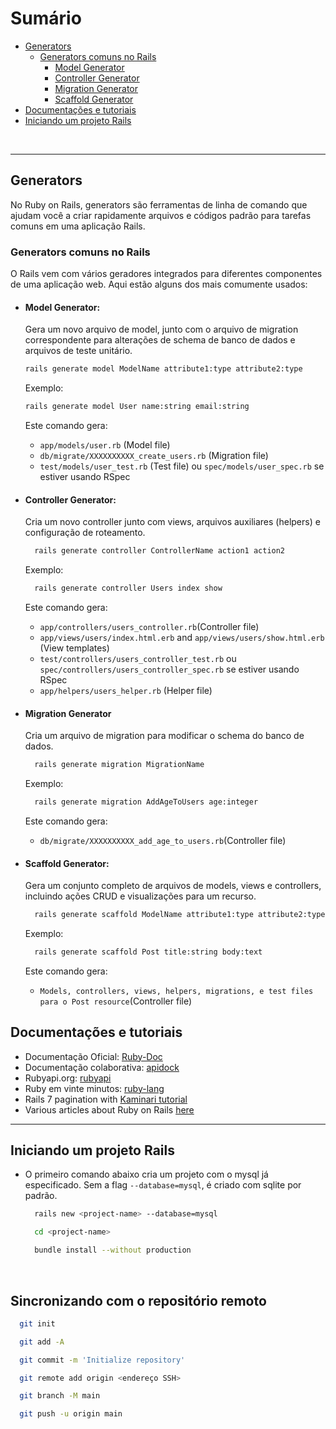 # Sumário
- [Generators](#generators)
  - [Generators comuns no Rails](#generators-comuns-no-rails)
    - [Model Generator](#model-generator)
    - [Controller Generator](#controller-generator)
    - [Migration Generator](#migration-generator)
    - [Scaffold Generator](#scaffold-generator)
- [Documentações e tutoriais](#documentações-e-tutoriais)
- [Iniciando um projeto Rails](#iniciando-um-projeto-rails)


<br />

<hr>

## <strong>Generators</strong>
  <p>No Ruby on Rails, generators são ferramentas de linha de comando que ajudam você a criar rapidamente arquivos e códigos padrão para tarefas comuns em uma aplicação Rails.</p>

### <strong>Generators comuns no Rails</strong>
O Rails vem com vários geradores integrados para diferentes componentes de uma aplicação web. Aqui estão alguns dos mais comumente usados:

- #### <strong>Model Generator:</strong>
  Gera um novo arquivo de model, junto com o arquivo de migration correspondente para alterações de schema de banco de dados e arquivos de teste unitário.

  ```sh
  rails generate model ModelName attribute1:type attribute2:type
  ```

  Exemplo: 
  ```sh
  rails generate model User name:string email:string
  ```

  Este comando gera:

  - <code>app/models/user.rb</code> (Model file)
  - <code>db/migrate/XXXXXXXXXX_create_users.rb</code> (Migration file)
  - <code>test/models/user_test.rb</code> (Test file) ou <code>spec/models/user_spec.rb</code> se estiver usando RSpec

- #### <strong>Controller Generator:</strong> 
  Cria um novo controller junto com views, arquivos auxiliares (helpers) e configuração de roteamento.

  ```sh
    rails generate controller ControllerName action1 action2
  ```
  Exemplo:
  ```sh
    rails generate controller Users index show
  ```

  Este comando gera:

  - <code>app/controllers/users_controller.rb</code>(Controller file)
  - <code>app/views/users/index.html.erb</code> and <code>app/views/users/show.html.erb</code> (View templates)
  - <code>test/controllers/users_controller_test.rb</code> ou <code>spec/controllers/users_controller_spec.rb</code> se estiver usando RSpec
  - <code>app/helpers/users_helper.rb</code> (Helper file)

- #### <strong>Migration Generator</strong> 
  Cria um arquivo de migration para modificar o schema do banco de dados.

  ```sh
    rails generate migration MigrationName
  ```

  Exemplo: 
  ```sh
    rails generate migration AddAgeToUsers age:integer
  ```

  Este comando gera:

  - <code>db/migrate/XXXXXXXXXX_add_age_to_users.rb</code>(Controller file)

- #### <strong>Scaffold Generator:</strong> 
  Gera um conjunto completo de arquivos de models, views e controllers, incluindo ações CRUD e visualizações para um recurso.

  ```sh
    rails generate scaffold ModelName attribute1:type attribute2:type
  ```
  Exemplo: 
  ```sh
    rails generate scaffold Post title:string body:text
  ```

  Este comando gera:

  - <code>Models, controllers, views, helpers, migrations, e test files para o Post resource</code>(Controller file)

## Documentações e tutoriais
- Documentação Oficial: [Ruby-Doc](https://ruby-doc.org)
- Documentação colaborativa: [apidock](https://apidock.com/ruby)
- Rubyapi.org: [rubyapi](https://rubyapi.org)
- Ruby em vinte minutos: [ruby-lang](https://www.ruby-lang.org/pt/documentation/quickstart/)
- Rails 7 pagination with [Kaminari tutorial](https://bootrails.com/blog/rails-7-kaminari-pagination-tutorial/)
- Various articles about Ruby on Rails [here](https://bootrails.com/categories/ruby-on-rails/?ref=dailydev)

<hr>

## Iniciando um projeto Rails

- <p>O primeiro comando abaixo cria um projeto com o mysql já especificado. Sem a flag <code>--database=mysql</code>, é criado com sqlite por padrão.</p>

  ```sh
    rails new <project-name> --database=mysql
  ```

  ```sh
    cd <project-name>
  ```

  ```sh
    bundle install --without production
  ```


 <br />

 ## Sincronizando com o repositório remoto

  ```sh
    git init
  ```

  ```sh
    git add -A
  ```

  ```sh
    git commit -m 'Initialize repository'
  ```

  ```sh
    git remote add origin <endereço SSH>
  ```

  ```sh
    git branch -M main
  ```
  ```sh
    git push -u origin main
  ```

 <br />
